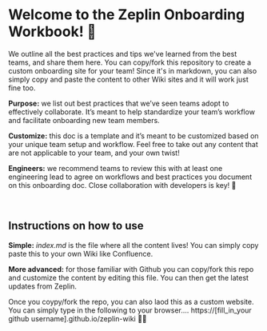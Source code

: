 # Welcome to the Zeplin Onboarding Workbook! 🎉
We outline all the best practices and tips we've learned from the best teams, and share them here. You can copy/fork this repository to create a custom onboarding site for your team! Since it's in markdown, you can also simply copy and paste the content to other Wiki sites and it will work just fine too.


**Purpose:** we list out best practices that we’ve seen teams adopt to effectively collaborate. It’s meant to help standardize your team’s workflow and facilitate onboarding new team members.

**Customize:** this doc is a template and it’s meant to be customized based on your unique team setup and workflow. Feel free to take out any content that are not applicable to your team, and your own twist!

**Engineers:** we recommend teams to review this with at least one engineering lead to agree on workflows and best practices you document on this onboarding doc. Close collaboration with developers is key! 🔑

<br>

## Instructions on how to use
**Simple:** *index.md* is the file where all the content lives! You can simply copy paste this to your own Wiki like Confluence. 

**More advanced:** for those familiar with Github you can copy/fork this repo and customize the content by editing this file. You can then get the latest updates from Zeplin.

Once you coypy/fork the repo, you can also laod this as a custom website. You can simply type in the following to your browser.... https://[fill_in_your github username].github.io/zeplin-wiki 🧙‍♂️

